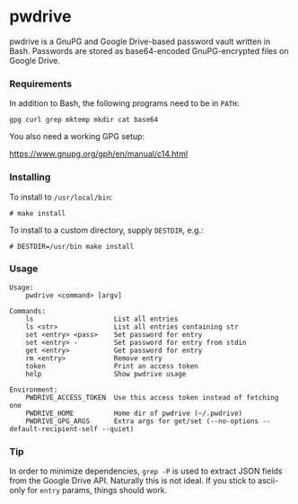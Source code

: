 # pwdrive

pwdrive is a GnuPG and Google Drive-based password vault written in Bash.
Passwords are stored as base64-encoded GnuPG-encrypted files on Google Drive.

### Requirements

In addition to Bash, the following programs need to be in `PATH`:

    gpg curl grep mktemp mkdir cat base64

You also need a working GPG setup:

https://www.gnupg.org/gph/en/manual/c14.html

### Installing

To install to `/usr/local/bin`:

    # make install

To install to a custom directory, supply `DESTDIR`, e.g.:

    # DESTDIR=/usr/bin make install

### Usage

    Usage:
        pwdrive <command> [argv]

    Commands:
        ls                    List all entries
        ls <str>              List all entries containing str
        set <entry> <pass>    Set password for entry
        set <entry> -         Set password for entry from stdin
        get <entry>           Get password for entry
        rm <entry>            Remove entry
        token                 Print an access token
        help                  Show pwdrive usage

    Environment:
        PWDRIVE_ACCESS_TOKEN  Use this access token instead of fetching one
        PWDRIVE_HOME          Home dir of pwdrive (~/.pwdrive)
        PWDRIVE_GPG_ARGS      Extra args for get/set (--no-options --default-recipient-self --quiet)

### Tip

In order to minimize dependencies, `grep -P` is used to extract JSON fields
from the Google Drive API. Naturally this is not ideal. If you stick to
ascii-only for `entry` params, things should work.
